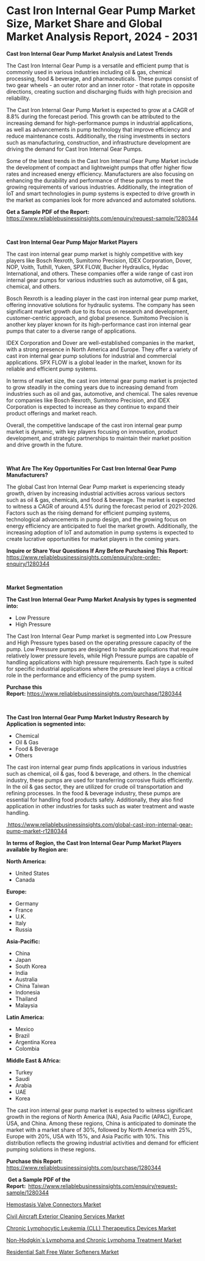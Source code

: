 <p><h1>Cast Iron Internal Gear Pump Market Size, Market Share and Global Market Analysis Report, 2024 - 2031</h1></p><p><strong>Cast Iron Internal Gear Pump Market Analysis and Latest Trends</strong></p>
<p><p>The Cast Iron Internal Gear Pump is a versatile and efficient pump that is commonly used in various industries including oil & gas, chemical processing, food & beverage, and pharmaceuticals. These pumps consist of two gear wheels - an outer rotor and an inner rotor - that rotate in opposite directions, creating suction and discharging fluids with high precision and reliability.</p><p>The Cast Iron Internal Gear Pump Market is expected to grow at a CAGR of 8.8% during the forecast period. This growth can be attributed to the increasing demand for high-performance pumps in industrial applications, as well as advancements in pump technology that improve efficiency and reduce maintenance costs. Additionally, the rising investments in sectors such as manufacturing, construction, and infrastructure development are driving the demand for Cast Iron Internal Gear Pumps.</p><p>Some of the latest trends in the Cast Iron Internal Gear Pump Market include the development of compact and lightweight pumps that offer higher flow rates and increased energy efficiency. Manufacturers are also focusing on enhancing the durability and performance of these pumps to meet the growing requirements of various industries. Additionally, the integration of IoT and smart technologies in pump systems is expected to drive growth in the market as companies look for more advanced and automated solutions.</p></p>
<p><strong>Get a Sample PDF of the Report:&nbsp;</strong> <a href="https://www.reliablebusinessinsights.com/enquiry/request-sample/1280344">https://www.reliablebusinessinsights.com/enquiry/request-sample/1280344</a></p>
<p>&nbsp;</p>
<p><strong>Cast Iron Internal Gear Pump Major Market Players</strong></p>
<p><p>The cast iron internal gear pump market is highly competitive with key players like Bosch Rexroth, Sumitomo Precision, IDEX Corporation, Dover, NOP, Voith, Tuthill, Yuken, SPX FLOW, Bucher Hydraulics, Hydac International, and others. These companies offer a wide range of cast iron internal gear pumps for various industries such as automotive, oil & gas, chemical, and others.</p><p>Bosch Rexroth is a leading player in the cast iron internal gear pump market, offering innovative solutions for hydraulic systems. The company has seen significant market growth due to its focus on research and development, customer-centric approach, and global presence. Sumitomo Precision is another key player known for its high-performance cast iron internal gear pumps that cater to a diverse range of applications.</p><p>IDEX Corporation and Dover are well-established companies in the market, with a strong presence in North America and Europe. They offer a variety of cast iron internal gear pump solutions for industrial and commercial applications. SPX FLOW is a global leader in the market, known for its reliable and efficient pump systems.</p><p>In terms of market size, the cast iron internal gear pump market is projected to grow steadily in the coming years due to increasing demand from industries such as oil and gas, automotive, and chemical. The sales revenue for companies like Bosch Rexroth, Sumitomo Precision, and IDEX Corporation is expected to increase as they continue to expand their product offerings and market reach.</p><p>Overall, the competitive landscape of the cast iron internal gear pump market is dynamic, with key players focusing on innovation, product development, and strategic partnerships to maintain their market position and drive growth in the future.</p></p>
<p>&nbsp;</p>
<p><strong>What Are The Key Opportunities For Cast Iron Internal Gear Pump Manufacturers?</strong></p>
<p><p>The global Cast Iron Internal Gear Pump market is experiencing steady growth, driven by increasing industrial activities across various sectors such as oil & gas, chemicals, and food & beverage. The market is expected to witness a CAGR of around 4.5% during the forecast period of 2021-2026. Factors such as the rising demand for efficient pumping systems, technological advancements in pump design, and the growing focus on energy efficiency are anticipated to fuel the market growth. Additionally, the increasing adoption of IoT and automation in pump systems is expected to create lucrative opportunities for market players in the coming years.</p></p>
<p><strong>Inquire or Share Your Questions If Any Before Purchasing This Report:</strong> <a href="https://www.reliablebusinessinsights.com/enquiry/pre-order-enquiry/1280344">https://www.reliablebusinessinsights.com/enquiry/pre-order-enquiry/1280344</a></p>
<p>&nbsp;</p>
<p><strong>Market Segmentation</strong></p>
<p><strong>The Cast Iron Internal Gear Pump Market Analysis by types is segmented into:</strong></p>
<p><ul><li>Low Pressure</li><li>High Pressure</li></ul></p>
<p><p>The Cast Iron Internal Gear Pump market is segmented into Low Pressure and High Pressure types based on the operating pressure capacity of the pump. Low Pressure pumps are designed to handle applications that require relatively lower pressure levels, while High Pressure pumps are capable of handling applications with high pressure requirements. Each type is suited for specific industrial applications where the pressure level plays a critical role in the performance and efficiency of the pump system.</p></p>
<p><strong>Purchase this Report:&nbsp;</strong><a href="https://www.reliablebusinessinsights.com/purchase/1280344">https://www.reliablebusinessinsights.com/purchase/1280344</a></p>
<p>&nbsp;</p>
<p><strong>The Cast Iron Internal Gear Pump Market Industry Research by Application is segmented into:</strong></p>
<p><ul><li>Chemical</li><li>Oil & Gas</li><li>Food & Beverage</li><li>Others</li></ul></p>
<p><p>The cast iron internal gear pump finds applications in various industries such as chemical, oil & gas, food & beverage, and others. In the chemical industry, these pumps are used for transferring corrosive fluids efficiently. In the oil & gas sector, they are utilized for crude oil transportation and refining processes. In the food & beverage industry, these pumps are essential for handling food products safely. Additionally, they also find application in other industries for tasks such as water treatment and waste handling.</p></p>
<p><a href="https://www.reliablebusinessinsights.com/global-cast-iron-internal-gear-pump-market-r1280344">&nbsp;https://www.reliablebusinessinsights.com/global-cast-iron-internal-gear-pump-market-r1280344</a></p>
<p><strong>In terms of Region, the Cast Iron Internal Gear Pump Market Players available by Region are:</strong></p>
<p>
    <p> <strong> North America: </strong>
        <ul>
            <li>United States</li>
            <li>Canada</li>
        </ul>
        </p> 
    <p> <strong> Europe: </strong>
        <ul>
            <li>Germany</li>
            <li>France</li>
            <li>U.K.</li>
            <li>Italy</li>
            <li>Russia</li>
        </ul>
        </p> 
    <p> <strong> Asia-Pacific: </strong>
        <ul>
            <li>China</li>
            <li>Japan</li>
            <li>South Korea</li>
            <li>India</li>
            <li>Australia</li>
            <li>China Taiwan</li>
            <li>Indonesia</li>
            <li>Thailand</li>
            <li>Malaysia</li>
        </ul>
        </p> 
    <p> <strong> Latin America: </strong>
        <ul>
            <li>Mexico</li>
            <li>Brazil</li>
            <li>Argentina Korea</li>
            <li>Colombia</li>
        </ul>
        </p> 
    <p> <strong> Middle East & Africa: </strong>
        <ul>
            <li>Turkey</li>
            <li>Saudi</li>
            <li>Arabia</li>
            <li>UAE</li>
            <li>Korea</li>
        </ul>
    </p>
    </p>
<p><p>The cast iron internal gear pump market is expected to witness significant growth in the regions of North America (NA), Asia Pacific (APAC), Europe, USA, and China. Among these regions, China is anticipated to dominate the market with a market share of 30%, followed by North America with 25%, Europe with 20%, USA with 15%, and Asia Pacific with 10%. This distribution reflects the growing industrial activities and demand for efficient pumping solutions in these regions.</p></p>
<p><strong>Purchase this Report: </strong><a href="https://www.reliablebusinessinsights.com/purchase/1280344">https://www.reliablebusinessinsights.com/purchase/1280344</a></p>
<p>&nbsp;<strong>Get a Sample PDF of the Report:&nbsp;&nbsp;</strong><a href="https://www.reliablebusinessinsights.com/enquiry/request-sample/1280344">https://www.reliablebusinessinsights.com/enquiry/request-sample/1280344</a></p>
<p><strong></strong></p>
<p><p><a href="https://github.com/theanastasiyah/Market-Research-Report-List-1/blob/main/hemostasis-valve-connectors-market.md">Hemostasis Valve Connectors Market</a></p><p><a href="https://medium.com/@addiehirthe44/emerging-trends-in-civil-aircraft-exterior-cleaning-services-market-global-outlook-and-future-b2e7a4a4580e">Civil Aircraft Exterior Cleaning Services Market</a></p><p><a href="https://www.linkedin.com/pulse/chronic-lymphocytic-leukemia-cll-therapeutics-devices-market-dd32f">Chronic Lymphocytic Leukemia (CLL) Therapeutics Devices Market</a></p><p><a href="https://www.linkedin.com/pulse/non-hodgkins-lymphoma-chronic-treatment-market-segmentation-geographical-ughrf">Non-Hodgkin`s Lymphoma and Chronic Lymphoma Treatment Market</a></p><p><a href="https://medium.com/@ralphyoung1949/residential-salt-free-water-softeners-market-size-growth-and-industry-analysis-by-market-e71a69895587">Residential Salt Free Water Softeners Market</a></p></p>